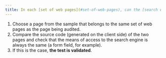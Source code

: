 ```yaml
---
title: In each [set of web pages](#set-of-web-pages), can the [search engine](#search-engine-internal-to-a-website) be accessed from an identical functionality?
---
```


1. Choose a page from the sample that belongs to the same set of web pages as the page being audited.
2. Compare the source code (generated on the client side) of the two pages and check that the means of access to the search engine is always the same (a form field, for example).
3. If this is the case, **the test is validated**.
